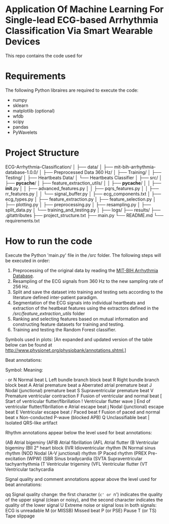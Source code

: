 #  Application Of Machine Learning For Single-lead ECG-based Arrhythmia Classification Via Smart Wearable Devices
This repo contains the code used for 

# Requirements
The following Python libraires are required to execute the code: 

* numpy
* sklearn
* matplotlib (optional)
* wfdb
* scipy
* pandas
* PyWavelets

# Project Structure

ECG-Arrhythmia-Classification/
│
├── data/
│   ├── mit-bih-arrhythmia-database-1.0.0/
│   ├── Preprocessed Data 360 Hz/
│   ├── Training/
│   ├── Testing/
│   ├── Heartbeats Data/
│   └── Heartbeats Classifier
│
├── src/
│   ├── __pycache__/
│   ├── feature_extraction_utils/
│   │   ├── __pycache__/
│   │   ├── __init__.py
│   │   ├── advanced_features.py
│   │   ├── pqrs_features.py
│   │   ├── rr_features.py
│   │   └── signal_buffer.py
│   ├── ecg_components.txt
│   ├── ecg_types.py
│   ├── feature_extraction.py
│   ├── feature_selection.py
│   ├── plotting.py
│   ├── preprocessing.py
│   ├── resampling.py
│   ├── split_data.py
│   └── training_and_testing.py
│
├── logs/
├── results/
├── .gitattributes
├── project_structure.txt
├── main.py
└── README.md
└── requirements.txt

# How to run the code
Execute the Python 'main.py' file in the _/src_ folder. The following steps will be executed in order:

1. Preprocessing of the original data by reading the [MIT-BIH Arrhythmia Database](https://physionet.org/content/mitdb/1.0.0/).
2. Resampling of the ECG signals from 360 Hz to the new sampling rate of 256 Hz.
3. Split and save the dataset into training and testing sets according to the literature defined inter-patient paradigm.
4. Segmentation of the ECG signals into individual heartbeats and extraction of the heatbeat features using the extractors defined in the _/src/feature_extraction_utils_ folder
5. Ranking and selecting features based on mutual information and constructing feature datasets for training and testing.
6. Training and testing the Random Forest classifier.


Symbols used in plots:
[An expanded and updated version of the table below can be found at http://www.physionet.org/physiobank/annotations.shtml.]


Beat annotations:

Symbol:	              Meaning:

· or N	              Normal beat
L	                  Left bundle branch block beat
R	                  Right bundle branch block beat
A	                  Atrial premature beat
a	                  Aberrated atrial premature beat
J	                  Nodal (junctional) premature beat
S	                  Supraventricular premature beat
V	                  Premature ventricular contraction
F	                  Fusion of ventricular and normal beat
[	                  Start of ventricular flutter/fibrillation
!	                  Ventricular flutter wave
]	                  End of ventricular flutter/fibrillation
e	                  Atrial escape beat
j	                  Nodal (junctional) escape beat
E	                  Ventricular escape beat
/	                  Paced beat
f	                  Fusion of paced and normal beat
x	                  Non-conducted P-wave (blocked APB)
Q	                  Unclassifiable beat
|	                  Isolated QRS-like artifact




Rhythm annotations appear below the level used for beat annotations:

(AB	                  Atrial bigeminy
(AFIB	              Atrial fibrillation
(AFL	              Atrial flutter
(B	                  Ventricular bigeminy
(BII	              2° heart block
(IVR	              Idioventricular rhythm
(N	                  Normal sinus rhythm
(NOD	              Nodal (A-V junctional) rhythm
(P	                  Paced rhythm
(PREX	              Pre-excitation (WPW)
(SBR	              Sinus bradycardia
(SVTA	              Supraventricular tachyarrhythmia
(T	                  Ventricular trigeminy
(VFL	              Ventricular flutter
(VT	                  Ventricular tachycardia




Signal quality and comment annotations appear above the level used for beat annotations:

qq	                  Signal quality change: the first character (`c' or `n') indicates the quality of the upper signal (clean or noisy), 
                      and the second character indicates the quality of the lower signal
U	                  Extreme noise or signal loss in both signals: ECG is unreadable
M (or MISSB)	      Missed beat
P (or PSE)	          Pause
T (or TS)	          Tape slippage

